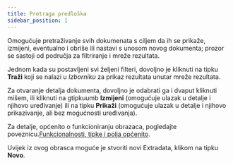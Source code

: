 ```yaml
---
title: Pretraga predloška
sidebar_position: 1
---
```


Omogućuje pretraživanje svih dokumenata s ciljem da ih se prikaže, izmijeni, eventualno i obriše ili nastavi s unosom novog dokumenta; prozor se sastoji od područja za filtriranje i mreže rezultata.

Jednom kada su postavljeni svi željeni filteri, dovoljno je kliknuti na tipku **Traži** koji se nalazi u *Izborniku* za prikaz rezultata unutar mreže rezultata.

Za otvaranje detalja dokumenta, dovoljno je odabrati ga i dvaput kliknuti mišem, ili kliknuti na gtipkuumb **Izmijeni** (omogućuje ulazak u detalje i njihovo uređivanje) ili na tipku **Prikaži** (omogućuje ulazak u detalje i njihovo prikazivanje, ali bez mogućnosti uređivanja).

Za detalje, općenito o funkcioniranju obrazaca, pogledajte poveznicu.[Funkcionalnosti, tipke i polja općenito](/docs/guide/common).

Uvijek iz ovog obrasca moguće je stvoriti novi Extradata, klikom na tipku **Novo**.